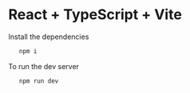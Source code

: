 # React + TypeScript + Vite

Install the dependencies

```bash
   npm i
```

To run the dev server

```bash
   npm run dev
```